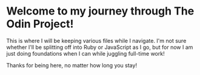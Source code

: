 <h1>Welcome to my journey through <strong>The Odin Project</strong>!</h1>
<p>This is where I will be keeping various files while I navigate. I'm not sure whether I'll be splitting off into Ruby or JavaScript as I go, but for now I am just doing foundations when I can while juggling full-time work!</p>
<p>Thanks for being here, no matter how long you stay!</p>
